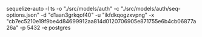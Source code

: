 sequelize-auto -l ts -o "./src/models/auth" -c "./src/models/auth/seq-options.json" -d "d1aan3grkqof40" -u "ikfdkqogzxvpng" -x "cb7ec5210e19f9be4d84699912aa814d0120706905e871755e6b4cb06877a26a" -p 5432 -e postgres
